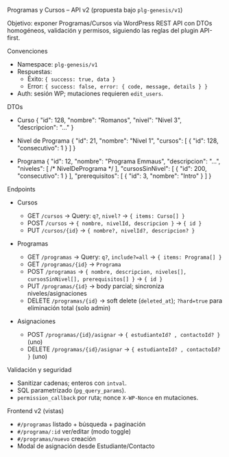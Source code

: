 Programas y Cursos – API v2 (propuesta bajo `plg-genesis/v1`)

Objetivo: exponer Programas/Cursos vía WordPress REST API con DTOs homogéneos, validación y permisos, siguiendo las reglas del plugin API-first.

Convenciones
- Namespace: `plg-genesis/v1`
- Respuestas:
  - Éxito: `{ success: true, data }`
  - Error: `{ success: false, error: { code, message, details } }`
- Auth: sesión WP; mutaciones requieren `edit_users`.

DTOs

- Curso
  {
    "id": 128,
    "nombre": "Romanos",
    "nivel": "Nivel 3",
    "descripcion": "..."
  }

- Nivel de Programa
  {
    "id": 21,
    "nombre": "Nivel 1",
    "cursos": [ { "id": 128, "consecutivo": 1 } ]
  }

- Programa
  {
    "id": 12,
    "nombre": "Programa Emmaus",
    "descripcion": "...",
    "niveles": [ /* NivelDePrograma */ ],
    "cursosSinNivel": [ { "id": 200, "consecutivo": 1 } ],
    "prerequisitos": [ { "id": 3, "nombre": "Intro" } ]
  }

Endpoints

- Cursos
  - GET `/cursos` → Query: `q?`, `nivel?` → `{ items: Curso[] }`
  - POST `/cursos` → `{ nombre, nivelId, descripcion }` → `{ id }`
  - PUT `/cursos/{id}` → `{ nombre?, nivelId?, descripcion? }`

- Programas
  - GET `/programas` → Query: `q?`, `include?=all` → `{ items: Programa[] }`
  - GET `/programas/{id}` → `Programa`
  - POST `/programas` → `{ nombre, descripcion, niveles[], cursosSinNivel[], prerequisitos[] }` → `{ id }`
  - PUT `/programas/{id}` → body parcial; sincroniza niveles/asignaciones
  - DELETE `/programas/{id}` → soft delete (`deleted_at`); `?hard=true` para eliminación total (solo admin)

- Asignaciones
  - POST `/programas/{id}/asignar` → `{ estudianteId? , contactoId? }` (uno)
  - DELETE `/programas/{id}/asignar` → `{ estudianteId? , contactoId? }` (uno)

Validación y seguridad
- Sanitizar cadenas; enteros con `intval`.
- SQL parametrizado (`pg_query_params`).
- `permission_callback` por ruta; nonce `X-WP-Nonce` en mutaciones.

Frontend v2 (vistas)
- `#/programas` listado + búsqueda + paginación
- `#/programa/:id` ver/editar (modo toggle)
- `#/programas/nuevo` creación
- Modal de asignación desde Estudiante/Contacto


